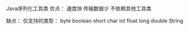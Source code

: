 Java序列化工具类
优点：
    速度快
    传输数据少
    不依赖其他工具类

缺点：
    仅支持的类型：
    byte boolean short char int float long double String